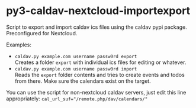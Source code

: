 # py3-caldav-nextcloud-importexport
Script to export and import caldav ics files using the caldav pypi package. Preconfigured for Nextcloud.

Examples:  
- `caldav.py example.com username passw0rd export`  
  Creates a folder `export` with individual ics files for editing or whatever.  
- `caldav.py example.com username passw0rd import`  
  Reads the `export` folder contents and tries to create events and todos from there. Make sure the calendars exist on the target.

You can use the script for non-nextcloud caldav servers, just edit this line appropriately: `cal_url_suf="/remote.php/dav/calendars/"`
